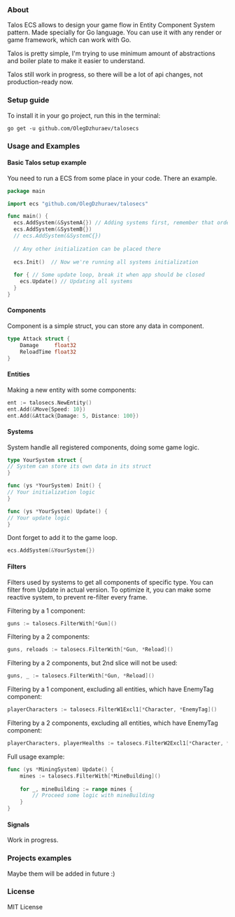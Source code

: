 
### About
Talos ECS allows to design your game flow in Entity Component System pattern. Made specially for Go language. 
You can use it with any render or game framework, which can work with Go.

Talos is pretty simple, I'm trying to use minimum amount of abstractions and boiler plate to make it easier to understand.

Talos still work in progress, so there will be a lot of api changes, not production-ready now.

### Setup guide
To install it in your go project, run this in the terminal:

```go get -u github.com/OlegDzhuraev/talosecs```

### Usage and Examples

#### Basic Talos setup example
You need to run a ECS from some place in your code. There an example.
```go
package main

import ecs "github.com/OlegDzhuraev/talosecs"

func main() {
  ecs.AddSystem(&SystemA{}) // Adding systems first, remember that order is important
  ecs.AddSystem(&SystemB{})
  // ecs.AddSystem(&SystemC{})
  
  // Any other initialization can be placed there
 
  ecs.Init()  // Now we're running all systems initialization
  
  for { // Some update loop, break it when app should be closed
    ecs.Update() // Updating all systems
  }
}
```


#### Components
Component is a simple struct, you can store any data in component.
```go
type Attack struct {
	Damage     float32
	ReloadTime float32
}
```

#### Entities
Making a new entity with some components:

```go
ent := talosecs.NewEntity()
ent.Add(&Move{Speed: 10})
ent.Add(&Attack{Damage: 5, Distance: 100})
```

#### Systems
System handle all registered components, doing some game logic.
```go
type YourSystem struct {
// System can store its own data in its struct
}

func (ys *YourSystem) Init() {
// Your initialization logic
}

func (ys *YourSystem) Update() {
// Your update logic
}
```
Dont forget to add it to the game loop.
```go
ecs.AddSystem(&YourSystem{})
```

#### Filters
Filters used by systems to get all components of specific type.
You can filter from Update in actual version. To optimize it, you can make some reactive system, to prevent re-filter every frame.

Filtering by a 1 component:
```go
guns := talosecs.FilterWith[*Gun]()
```

Filtering by a 2 components:
```go
guns, reloads := talosecs.FilterWith[*Gun, *Reload]()
```

Filtering by a 2 components, but 2nd slice will not be used:
```go
guns, _ := talosecs.FilterWith[*Gun, *Reload]()
```

Filtering by a 1 component, excluding all entities, which have EnemyTag component:
```go
playerCharacters := talosecs.FilterW1Excl1[*Character, *EnemyTag]()
```

Filtering by a 2 components, excluding all entities, which have EnemyTag component:
```go
playerCharacters, playerHealths := talosecs.FilterW2Excl1[*Character, *Health, *EnemyTag]()
```

Full usage example:
```go
func (ys *MiningSystem) Update() {
	mines := talosecs.FilterWith[*MineBuilding]()
	
	for _, mineBuilding := range mines {
		// Proceed some logic with mineBuilding 
	}
}
```

#### Signals
Work in progress.


### Projects examples
Maybe them will be added in future :)

### License
MIT License
